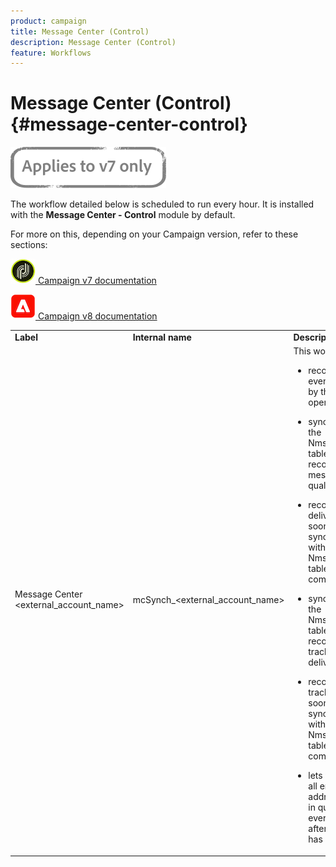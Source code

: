 ```yaml
---
product: campaign
title: Message Center (Control)
description: Message Center (Control)
feature: Workflows
---
```


# Message Center (Control){#message-center-control}

![](../../assets/v7-only.svg)

The workflow detailed below is scheduled to run every hour. It is installed with the **Message Center - Control** module by default. 


For more on this, depending on your Campaign version, refer to these sections:
  
![](assets/do-not-localize/v7.jpeg)[  Campaign v7 documentation](../../message-center/using/about-transactional-messaging.md)
  
![](assets/do-not-localize/v8.png)[  Campaign v8 documentation](https://experienceleague.adobe.com/docs/campaign/campaign-v8/send/transactional.html)


<table> 
 <tbody> 
  <tr> 
   <td> <strong>Label</strong><br /> </td> 
   <td> <strong>Internal name</strong><br /> </td> 
   <td> <strong>Description</strong><br /> </td> 
  </tr> 
  <tr> 
   <td> Message Center &lt;external_account_name&gt;<br /> </td> 
   <td> mcSynch_&lt;external_account_name&gt;<br /> </td> 
   <td> This workflow:<br /> 
    <ul> 
     <li> <p>recovers the list of events processed by the operation(s).</p> </li> 
     <li> <p>synchronizes with the NmsBroadLogMsg table in order to recover delivery message qualifications.</p> </li> 
     <li> <p>recovers event delivery logs as soon as synchronization with the NmsBroadLogMsg table has been completed.</p> </li> 
     <li> <p>synchronizes with the NmsTrackingUrl table in order to recover the tracking for delivery URLs.</p> </li> 
     <li> <p>recovers event tracking URLs as soon as synchronization with the NmsTrackingUrl table has been completed.</p> </li> 
     <li> <p>lets you recover all email addresses placed in quarantine every three hours after a delivery has been sent.</p> </li> 
    </ul> </td> 
  </tr> 
 </tbody> 
</table>

